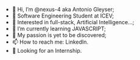 - 👋 Hi, I’m @nexus-4 aka Antonio Gleyser;
-  🔋 Software Engineering Student at ICEV;
- 👀 Interested in full-stack, Artificial Intelligence...;
- 🌱 I’m currently learning JAVASCRIPT;
- 💞️ My passion is yet to be discovered;
- 📫 How to reach me: LinkedIn.
- 📌 Looking for an Internship.
